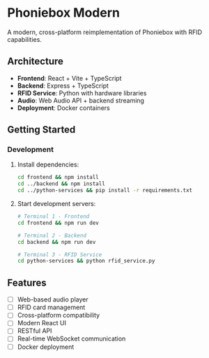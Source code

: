 # Phoniebox Modern

A modern, cross-platform reimplementation of Phoniebox with RFID capabilities.

## Architecture

- **Frontend**: React + Vite + TypeScript
- **Backend**: Express + TypeScript  
- **RFID Service**: Python with hardware libraries
- **Audio**: Web Audio API + backend streaming
- **Deployment**: Docker containers

## Getting Started

### Development

1. Install dependencies:
   ```bash
   cd frontend && npm install
   cd ../backend && npm install
   cd ../python-services && pip install -r requirements.txt
   ```

2. Start development servers:
   ```bash
   # Terminal 1 - Frontend
   cd frontend && npm run dev
   
   # Terminal 2 - Backend
   cd backend && npm run dev
   
   # Terminal 3 - RFID Service
   cd python-services && python rfid_service.py
   ```

## Features

- [ ] Web-based audio player
- [ ] RFID card management
- [ ] Cross-platform compatibility
- [ ] Modern React UI
- [ ] RESTful API
- [ ] Real-time WebSocket communication
- [ ] Docker deployment